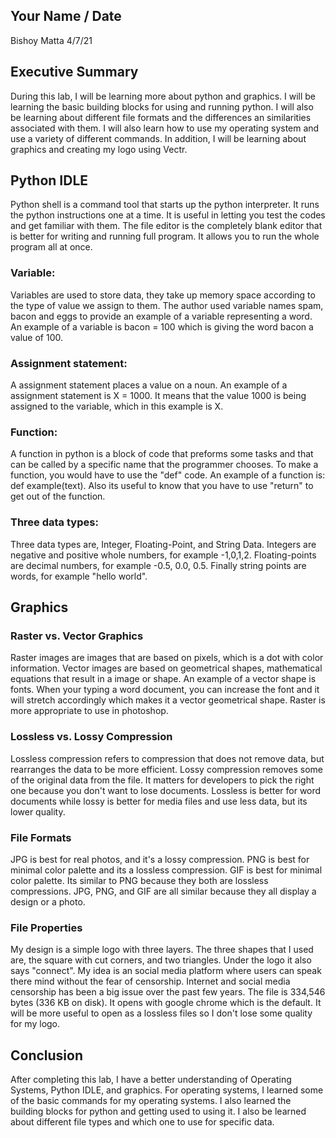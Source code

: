 ## Your Name / Date
Bishoy Matta
4/7/21
## Executive Summary 
During this lab, I will be learning more about python and graphics. I will be learning the basic building blocks for using and running python. I will also be learning about different file formats and the differences an similarities associated with them. I will also learn how to use my operating system and use a variety of different commands. In addition, I will be learning about graphics and creating my logo using Vectr.

## Python IDLE
Python shell is a command tool that starts up the python interpreter. It runs the python instructions one at a time. It is useful in letting you test the codes and get familiar with them. The file editor is the completely blank editor that is better for writing and running full program. It allows you to run the whole program all at once.
### Variable:
Variables are used to store data, they take up memory space according to the type of value we assign to them. The author used variable names spam, bacon and eggs to provide an example of a variable representing a word. An example of a variable is bacon = 100 which is giving the word bacon a value of 100. 
### Assignment statement:
A assignment statement places a value on a noun. An example of a assignment statement is X = 1000. It means that the value 1000 is being assigned to the variable, which in this example is X.
### Function:
A function in python is a block of code that preforms some tasks and that can be called by a specific name that the programmer chooses. To make a function, you would have to use the "def" code. An example of a function is: def example(text). Also its useful to know that you have to use "return" to get out of the function.
### Three data types:
Three data types are, Integer, Floating-Point, and String Data. Integers are negative and positive whole numbers, for example -1,0,1,2. Floating-points are decimal numbers, for example -0.5, 0.0, 0.5. Finally string points are words, for example "hello world".
## Graphics

### Raster vs. Vector Graphics
Raster images are images that are based on pixels, which is a dot with color information. Vector images are based on geometrical shapes, mathematical equations that result in a image or shape. An example of a vector shape is fonts. When your typing a word document, you can increase the font and it will stretch accordingly which makes it a vector geometrical shape. Raster is more appropriate to use in photoshop.
### Lossless vs. Lossy Compression
Lossless compression refers to compression that does not remove data, but rearranges the data to be more efficient. Lossy compression removes some of the original data from the file. It matters for developers to pick the right one because you don't want to lose documents. Lossless is better for word documents while lossy is better for media files and use less data, but its lower quality.

### File Formats
JPG is best for real photos, and it's a lossy compression. PNG is best for minimal color palette and its a lossless compression. GIF is best for minimal color palette. Its similar to PNG because they both are lossless compressions. JPG, PNG, and GIF are all similar because they all display a design or a photo.
### File Properties
My design is a simple logo with three layers. The three shapes that I used are, the square with cut corners, and two triangles. Under the logo it also says "connect". My idea is an social media platform where users can speak there mind without the fear of censorship. Internet and social media censorship has been a big issue over the past few years. The file is 334,546 bytes (336 KB on disk). It opens with google chrome which is the default. It will be more useful to open as a lossless files so I don't lose some quality for my logo.
## Conclusion
After completing this lab, I have a better understanding of Operating Systems, Python IDLE, and graphics. For operating systems, I learned some of the basic commands for my operating systems. I also learned the building blocks for python and getting used to using it. I also be learned about different file types and which one to use for specific data.
 
